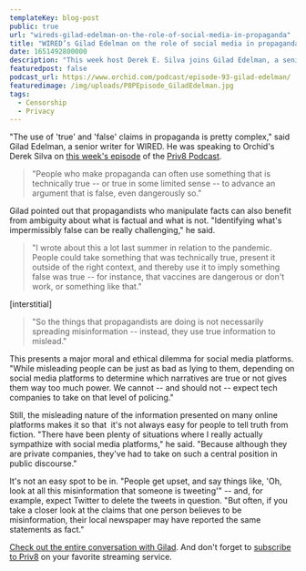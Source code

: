 ```yaml
---
templateKey: blog-post
public: true
url: "wireds-gilad-edelman-on-the-role-of-social-media-in-propaganda"
title: "WIRED’s Gilad Edelman on the role of social media in propaganda"
date: 1651492800000
description: "This week host Derek E. Silva joins Gilad Edelman, a senior writer for WIRED, covering the intersection of tech, politics, and law. Before that, he was executive editor of the Washington Monthly. We take a deep dive into the truth about Section 230, the battle against misinformation, social media censorship, and the future of DAOs."
featuredpost: false
podcast_url: https://www.orchid.com/podcast/episode-93-gilad-edelman/
featuredimage: /img/uploads/P8PEpisode_GiladEdelman.jpg
tags:
  - Censorship
  - Privacy
---
```

"The use of 'true' and 'false' claims in propaganda is pretty complex," said Gilad Edelman, a senior writer for WIRED. He was speaking to Orchid's Derek Silva on [this week's episode](https://www.orchid.com/podcast/episode-93-gilad-edelman/) of the [Priv8 Podcast](https://www.orchid.com/podcast/).

> "People who make propaganda can often use something that is technically true -- or true in some limited sense -- to advance an argument that is false, even dangerously so."

Gilad pointed out that propagandists who manipulate facts can also benefit from ambiguity about what is factual and what is not. "Identifying what's impermissibly false can be really challenging," he said.

> "I wrote about this a lot last summer in relation to the pandemic. People could take something that was technically true, present it outside of the right context, and thereby use it to imply something false was true -- for instance, that vaccines are dangerous or don't work, or something like that."

[interstitial]

> "So the things that propagandists are doing is not necessarily spreading misinformation -- instead, they use true information to mislead."

This presents a major moral and ethical dilemma for social media platforms. "While misleading people can be just as bad as lying to them, depending on social media platforms to determine which narratives are true or not gives them way too much power. We cannot -- and should not -- expect tech companies to take on that level of policing."

Still, the misleading nature of the information presented on many online platforms makes it so that  it's not always easy for people to tell truth from fiction. "There have been plenty of situations where I really actually sympathize with social media platforms," he said. "Because although they are private companies, they've had to take on such a central position in public discourse."

It's not an easy spot to be in. "People get upset, and say things like, 'Oh, look at all this misinformation that someone is tweeting'" -- and, for example, expect Twitter to delete the tweets in question. "But often, if you take a closer look at the claims that one person believes to be misinformation, their local newspaper may have reported the same statements as fact."

[Check out the entire conversation with Gilad](https://www.orchid.com/podcast/episode-93-gilad-edelman/). And don't forget to [subscribe to Priv8](https://www.orchid.com/podcast/)  on your favorite streaming service.